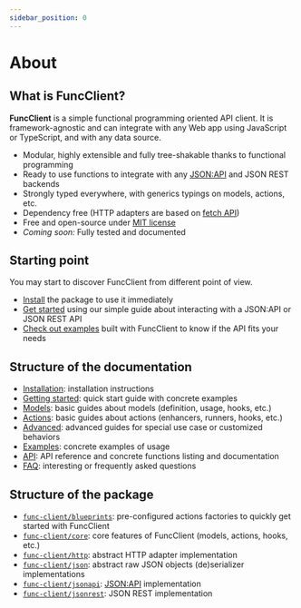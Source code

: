 ```yaml
---
sidebar_position: 0
---
```


# About

## What is FuncClient?

**FuncClient** is a simple functional programming oriented API client. It is
framework-agnostic and can integrate with any Web app using JavaScript or
TypeScript, and with any data source.

- Modular, highly extensible and fully tree-shakable thanks to functional
  programming
- Ready to use functions to integrate with any
  [JSON:API](https://jsonapi.org/) and JSON REST backends
- Strongly typed everywhere, with generics typings on models, actions, etc.
- Dependency free (HTTP adapters are based on
  [fetch API](https://developer.mozilla.org/en-US/docs/Web/API/Fetch_API))
- Free and open-source under
  [MIT license](https://opensource.org/licenses/MIT)
- _Coming soon:_ Fully tested and documented

## Starting point

You may start to discover FuncClient from different point of view.

- [Install](/docs/installation) the package to use it immediately
- [Get started](/docs/getting-started) using our simple guide about
  interacting with a JSON:API or JSON REST API
- [Check out examples](/docs/category/examples) built with FuncClient to know
  if the API fits your needs

## Structure of the documentation

- [Installation](/docs/installation): installation instructions
- [Getting started](/docs/getting-started): quick start guide with concrete
  examples
- [Models](/docs/models): basic guides about models (definition, usage, hooks,
  etc.)
- [Actions](/docs/actions): basic guides about actions (enhancers, runners,
  hooks, etc.)
- [Advanced](/docs/category/advanced): advanced guides for special use case or
  customized behaviors
- [Examples](/docs/category/examples): concrete examples of usage
- [API](/docs/category/api): API reference and concrete functions listing and
  documentation
- [FAQ](/docs/faq): interesting or frequently asked questions

## Structure of the package

- [`func-client/blueprints`](/docs/api/func-client/modules/blueprints):
  pre-configured actions factories to quickly get started with FuncClient
- [`func-client/core`](/docs/api/func-client/modules/core): core features of
  FuncClient (models, actions, hooks, etc.)
- [`func-client/http`](/docs/api/func-client/modules/http): abstract HTTP
  adapter implementation
- [`func-client/json`](/docs/api/func-client/modules/json): abstract raw JSON
  objects (de)serializer implementations
- [`func-client/jsonapi`](/docs/api/func-client/modules/jsonapi):
  [JSON:API](https://jsonapi.org) implementation
- [`func-client/jsonrest`](/docs/api/func-client/modules/jsonrest): JSON REST
  implementation
